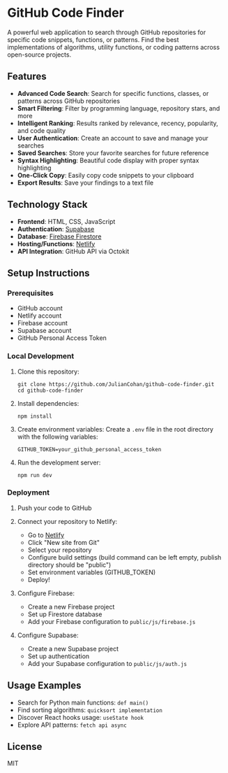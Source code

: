 # GitHub Code Finder

A powerful web application to search through GitHub repositories for specific code snippets, functions, or patterns. Find the best implementations of algorithms, utility functions, or coding patterns across open-source projects.

## Features

- **Advanced Code Search**: Search for specific functions, classes, or patterns across GitHub repositories
- **Smart Filtering**: Filter by programming language, repository stars, and more
- **Intelligent Ranking**: Results ranked by relevance, recency, popularity, and code quality
- **User Authentication**: Create an account to save and manage your searches
- **Saved Searches**: Store your favorite searches for future reference
- **Syntax Highlighting**: Beautiful code display with proper syntax highlighting
- **One-Click Copy**: Easily copy code snippets to your clipboard
- **Export Results**: Save your findings to a text file

## Technology Stack

- **Frontend**: HTML, CSS, JavaScript
- **Authentication**: [Supabase](https://supabase.com/)
- **Database**: [Firebase Firestore](https://firebase.google.com/products/firestore)
- **Hosting/Functions**: [Netlify](https://www.netlify.com/)
- **API Integration**: GitHub API via Octokit

## Setup Instructions

### Prerequisites

- GitHub account
- Netlify account
- Firebase account
- Supabase account
- GitHub Personal Access Token

### Local Development

1. Clone this repository:
   ```
   git clone https://github.com/JulianCohan/github-code-finder.git
   cd github-code-finder
   ```

2. Install dependencies:
   ```
   npm install
   ```

3. Create environment variables:
   Create a `.env` file in the root directory with the following variables:
   ```
   GITHUB_TOKEN=your_github_personal_access_token
   ```

4. Run the development server:
   ```
   npm run dev
   ```

### Deployment

1. Push your code to GitHub

2. Connect your repository to Netlify:
   - Go to [Netlify](https://app.netlify.com/)
   - Click "New site from Git"
   - Select your repository
   - Configure build settings (build command can be left empty, publish directory should be "public")
   - Set environment variables (GITHUB_TOKEN)
   - Deploy!

3. Configure Firebase:
   - Create a new Firebase project
   - Set up Firestore database
   - Add your Firebase configuration to `public/js/firebase.js`

4. Configure Supabase:
   - Create a new Supabase project
   - Set up authentication
   - Add your Supabase configuration to `public/js/auth.js`

## Usage Examples

- Search for Python main functions: `def main()`
- Find sorting algorithms: `quicksort implementation`
- Discover React hooks usage: `useState hook`
- Explore API patterns: `fetch api async`

## License

MIT
